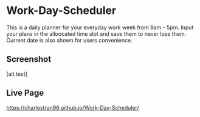 # Work-Day-Scheduler

This is a daily planner for your everyday work week from 9am - 5pm. Input your plans in the alloocated time slot and save them to never lose them. Current date is also shown for users convenience.

## Screenshot

[alt text]

## Live Page

https://charlestran96.github.io/Work-Day-Scheduler/